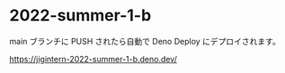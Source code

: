 # 2022-summer-1-b

main ブランチに PUSH されたら自動で Deno Deploy にデプロイされます。

https://jigintern-2022-summer-1-b.deno.dev/
